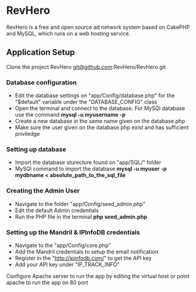 RevHero
=======

RevHero is a free and open source ad network system based on CakePHP and MySQL, which runs on a web hosting service.

Application Setup
-----------------

Clone the project RevHero git@github.com:RevHero/RevHero.git

### Database configuration ###
 - Edit the database settings on "app/Config/database.php" for the "$default" variable under the "DATABASE_CONFIG" class
 - Open the terminal and connect to the database. For MySQl database use the command **mysql -u myusername -p**
 - Create a new database in the same name given on the database.php
 - Make sure the user given on the database.php exist and has sufficient priviledge
 
### Setting up database ###
 - Import the database sturecture found on "app/SQL/" folder
 - MySQl command to import the database **mysql -u myuser -p mydbname < absolute_path_to_the_sql_file**
 
### Creating the Admin User ###
 - Navigate to the folder "app/Config/seed_admin.php"
 - Edit the default Admin credentials
 - Run the PHP file in the terminal **php seed_admin.php**

### Setting up the Mandril & IPInfoDB credentials ###
 - Navigate to the "app/Config/core.php" 
 - Add the Mandril credentials to setup the email notification
 - Register in the "http://ipinfodb.com/" to get the API key
 - Add your API key under "IP_TRACK_INFO"
 
Configure Apache server to run the app by editing the virtual host or point apache to run the app on 80 port